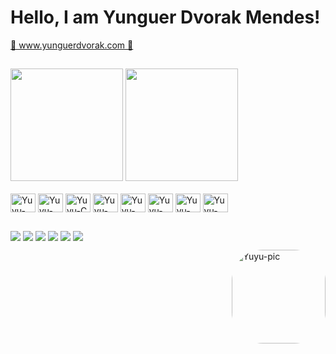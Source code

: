 <div>
  <h1>Hello, I am Yunguer Dvorak Mendes!</h1>
</div>

<div>
  <a href="https://www.yunguerdvorak.com" target="_blank"
    >🚀 www.yunguerdvorak.com 🚀</a
  >
</div>

##

<div>
  <a href="https://github.com/Yunguer"></a>
  <img
    height="180em"
    src="https://github-readme-stats.vercel.app/api?username=yunguer&include_all_commits=true&show_icons=true&count_private=true&rank_icon=github&theme=midnight-purple"
  />
  <img
    height="180em"
    src="https://github-readme-stats.vercel.app/api/top-langs/?username=yunguer&layout=compact&hide_progress=true&theme=midnight-purple"
  />
</div>

<div style="display: inline_block; align-items: center; justify-items: center">
  <br />
  <img
    align="center"
    alt="Yuyu-Python"
    height="30"
    width="40"
    src="https://cdn.jsdelivr.net/gh/devicons/devicon/icons/python/python-original.svg"
  />
  <img
    align="center"
    alt="Yuyu-Java"
    height="30"
    width="40"
    src="https://cdn.jsdelivr.net/gh/devicons/devicon/icons/java/java-original.svg"
  />
  <img
    align="center"
    alt="Yuyu-C"
    height="30"
    width="40"
    src="https://cdn.jsdelivr.net/gh/devicons/devicon/icons/c/c-original.svg"
  />
  <img
    align="center"
    alt="Yuyu-C#"
    height="30"
    width="40"
    src="https://cdn.jsdelivr.net/gh/devicons/devicon/icons/csharp/csharp-original.svg"
  />
  <img
    align="center"
    alt="Yuyu-HTML"
    height="30"
    width="40"
    src="https://cdn.jsdelivr.net/gh/devicons/devicon/icons/html5/html5-original.svg"
  />
  <img
    align="center"
    alt="Yuyu-CSS"
    height="30"
    width="40"
    src="https://cdn.jsdelivr.net/gh/devicons/devicon/icons/css3/css3-original.svg"
  />
  <img
    align="center"
    alt="Yuyu-JavaScript"
    height="30"
    width="40"
    src="https://cdn.jsdelivr.net/gh/devicons/devicon/icons/javascript/javascript-original.svg"
  />
  <img
    align="center"
    alt="Yuyu-Unity"
    height="30"
    width="40"
    src="https://cdn.jsdelivr.net/gh/devicons/devicon/icons/unity/unity-original.svg"
  />
  
</div>

##

<div>
  <a href="https://www.instagram.com/ydmendes/" target="_blank"
    ><img
      src="https://img.shields.io/badge/-Instagram-%23E4405F?style=for-the-badge&logo=instagram&logoColor=white"
      target="_blank"
  /></a>
  <a href="https://www.twitch.tv/ydmbr" target="_blank"
    ><img
      src="https://img.shields.io/badge/Twitch-9146FF?style=for-the-badge&logo=twitch&logoColor=white"
      target="_blank"
  /></a>
  <a href="https://twitter.com/yunguerdvorak" target="_blank"
    ><img
      src="https://img.shields.io/badge/Twitter-1DA1F2?style=for-the-badge&logo=twitter&logoColor=white"
      target="_blank"
  /></a>
  <a href="mailto:yunguerdvorak@hotmail.com"
    ><img
      src="https://img.shields.io/badge/-Gmail-%23333?style=for-the-badge&logo=gmail&logoColor=white"
      target="_blank"
  /></a>
  <a href="https://www.linkedin.com/in/yunguer-dvorak/" target="_blank"
    ><img
      src="https://img.shields.io/badge/-LinkedIn-%230077B5?style=for-the-badge&logo=linkedin&logoColor=white"
      target="_blank"
  /></a>
  <a href="https://www.yunguerdvorak.com" target="_blank"
    ><img
      src="https://img.shields.io/badge/website-000000?style=for-the-badge&logo=About.me&logoColor=white"
      target="_blank"
  /></a>
  <img
    align="right"
    alt="Yuyu-pic"
    height="150"
    style="border-radius: 50px; margin-top: 30px"
    src="https://www.pngplay.com/wp-content/uploads/11/Hollow-Knight-PNG-Background.png"
  />
</div>
